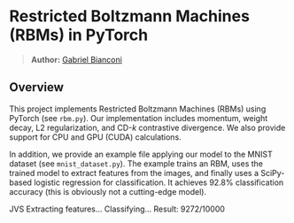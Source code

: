 # Restricted Boltzmann Machines (RBMs) in PyTorch

> **Author:** [Gabriel Bianconi](http://www.gabrielbianconi.com/)

## Overview

This project implements Restricted Boltzmann Machines (RBMs) using PyTorch (see `rbm.py`). Our implementation includes momentum, weight decay, L2 regularization, and CD-*k* contrastive divergence. We also provide support for CPU and GPU (CUDA) calculations.

In addition, we provide an example file applying our model to the MNIST dataset (see `mnist_dataset.py`). The example trains an RBM, uses the trained model to extract features from the images, and finally uses a SciPy-based logistic regression for classification. It achieves 92.8% classification accuracy (this is obviously not a cutting-edge model).

JVS
Extracting features...
Classifying...
Result: 9272/10000